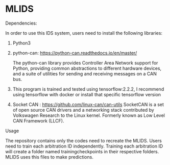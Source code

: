 # MLIDS

Dependencies: 

In order to use this IDS system, users need to install the following libraries: 
1. Python3
2. python-can: https://python-can.readthedocs.io/en/master/

    The python-can library provides Controller Area Network support for Python, providing common abstractions to different hardware devices, and a suite of utilities for sending and receiving messages on a CAN bus.

3. This program is trained and tested using tensorflow:2.2.2, I recommend using tensorflow with docker or install that specific tensorflow version
4. Socket CAN : https://github.com/linux-can/can-utils
SocketCAN is a set of open source CAN drivers and a networking stack contributed by Volkswagen Research to the Linux kernel. Formerly known as Low Level CAN Framework (LLCF).

Usage

The repository contains only the codes need to recreate the MLIDS. Users need to train each arbitration ID independently. Training each arbitration ID will create a folder named trainingcheckpoints in their respective folders. MLIDS uses this files to make predictions. 

  
  
 


